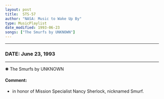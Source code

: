 ```yaml
---
layout: post
title:  STS-57
author: "NASA: Music to Wake Up By"
type: MusicPlaylist
date_modified: 1993-06-23
songs: ["The Smurfs by UNKNOWN"]
---
```


----
### DATE: June 23, 1993
----
✺ The Smurfs by UNKNOWN

#### Comment:
* in honor of Mission Specialist Nancy Sherlock, nicknamed Smurf.



<br/>
<center>
	<a target="_blank"
	   href="https://twitter.com/intent/tweet?hashtags=Space,NASA,Playlist,NASAWakeupCalls,SpaceProgram&text={{ page.author}}, '{{ page.songs.first }}' {{ page.title }}, {{ page.date | date: '%B %d, %Y' }}. {{ site.url }}{{ page.url }}&via=nasawakeupcalls"><i class="fab fa-twitter" alt="Tweet this page" style="font-size: 1.3em;"></i></a>
	&nbsp; 	<i class="fas fa-user-astronaut" style="font-size: 1.5em;"></i> &nbsp;
    <a type="amzn" search="'The Smurfs by UNKNOWN'" category="popular music">
    <i class="fab fa-amazon" style="font-size: 1.3em;"></i></a>
</center>
